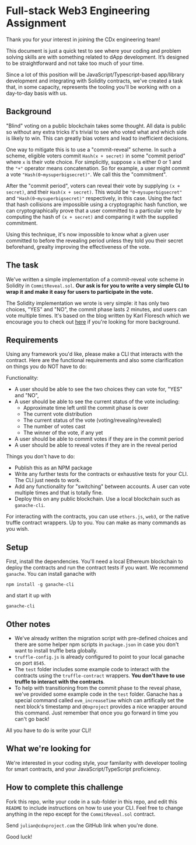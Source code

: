 # Full-stack Web3 Engineering Assignment
Thank you for your interest in joining the CDx engineering team!

This document is just a quick test to see where your coding and problem solving skills are with something related to dApp development. It’s designed to be straightforward and not take too much of your time. 

Since a lot of this position will be JavaScript/Typescript-based app/library development and integrating with Solidity contracts, we've created a task that, in some capacity, represents the tooling you'll be working with on a day-to-day basis with us. 

## Background
"Blind" voting on a public blockchain takes some thought. All data is public so without any extra tricks it's trivial to see who voted what and which side is likely to win. This can greatly bias voters and lead to inefficient decisions. 

One way to mitigate this is to use a "commit-reveal" scheme. In such a scheme, eligible voters commit `Hash(x + secret)` in some "commit period" where `x` is their vote choice. For simplicitly, suppose `x` is either 0 or 1 and the `"+"` operator means concatenation. So for example, a user might commit a vote `"Hash(0~mysuperbigsecret)"`. We call this the "commitment". 

After the "commit period", voters can reveal their vote by supplying `(x + secret)`, and their `Hash(x + secret)`. This would be `"0~mysuperbigsecret"` and `"Hash(0~mysuperbigsecret)"` respectively, in this case. Using the fact that hash collisions are impossible using a cryptographic hash function, we can cryptographically prove that a user committed to a particular vote by computing the hash of `(x + secret)` and comparing it with the supplied commitment. 

Using this technique, it's now impossible to know what a given user committed to before the revealing period unless they told you their secret beforehand, grealty improving the effectiveness of the vote. 

## The task

We've written a simple implementation of a commit-reveal vote scheme in Solidity in `CommitReveal.sol`. **Our ask is for you to write a very simple CLI to wrap it and make it easy for users to participate in the vote.**

The Solidity implementation we wrote is very simple: it has only two choices, "YES" and "NO", the commit phase lasts 2 minutes, and users can vote multiple times. It's based on the blog written by Karl Floresch which we encourage you to check out [here](https://karl.tech/learning-solidity-part-2-voting/) if you're looking for more background.

## Requirements

Using any framework you'd like, please make a CLI that interacts with the contract. Here are the functional requirements and also some clarification on things you do NOT have to do:

Functionality:
- A user should be able to see the two choices they can vote for, "YES" and "NO", 
- A user should be able to see the current status of the vote including:
    - Approximate time left until the commit phase is over
    - The current vote distribution
    - The current status of the vote (voting/revealing/revealed)
    - The number of votes cast
    - The winner of the vote, if any yet
- A user should be able to commit votes if they are in the commit period
- A user should be able to reveal votes if they are in the reveal period

Things you don't have to do:
- Publish this as an NPM package
- Write any further tests for the contracts or exhaustive tests for your CLI. The CLI just needs to work.
- Add any functionality for "switching" between accounts. A user can vote multiple times and that is totally fine. 
- Deploy this on any public blockchain. Use a local blockchain such as `ganache-cli`.

For interacting with the contracts, you can use `ethers.js`, `web3`, or the native truffle contract wrappers. Up to you. You can make as many commands as you wish. 

## Setup
First, install the dependencies. You'll need a local Ethereum blockchain to deploy the contracts and run the contract tests if you want. We recommend `ganache`. You can install ganache with 

`npm install -g ganache-cli` 

and start it up with 

`ganache-cli`

## Other notes

- We've already written the migration script with pre-defined choices and there are some helper npm scripts in `package.json` in case you don't want to install truffle beta globally. 
- `truffle-config.js` is already configured to point to your local ganache on port `8545`.
- The `test` folder includes some example code to interact with the contracts using the `truffle-contract` wrappers. **You don't have to use truffle to interact with the contracts**.
- To help with transitioning from the commit phase to the reveal phase, we've provided some example code in the `test` folder. Ganache has a special command called `evm_increaseTime` which can artifically set the next block's timestamp and `@0xproject` provides a nice wrapper around this command. Just remember that once you go forward in time you can't go back!

All you have to do is write your CLI!

## What we're looking for
We're interested in your coding style, your familarity with developer tooling for smart contracts, and your JavaScript/TypeScript proficiency.

## How to complete this challenge
Fork this repo, write your code in a sub-folder in this repo, and edit this `README` to include instructions on how to use your CLI. Feel free to change anything in the repo except for the `CommitReveal.sol` contract.

Send `julian@cdxproject.com` the GitHub link when you're done. 

Good luck!